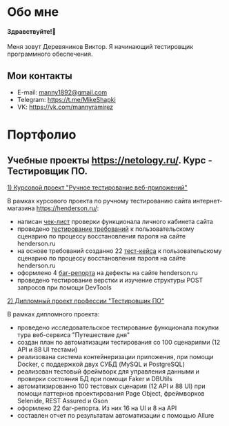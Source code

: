 # Обо мне
#### Здравствуйте!👋
Меня зовут Деревянинов Виктор. Я начинающий тестировщик программного обеспечения.

## Мои контакты
- E-mail: manny1892@gmail.com
- Telegram: https://t.me/MikeShapki
- VK: https://vk.com/mannyramirez

# Портфолио
## Учебные проекты https://netology.ru/. Курс - Тестировщик ПО.

[1) Курсовой проект "Ручное тестирование веб-приложений"](https://docs.google.com/spreadsheets/d/1kBK8dHSDg1nze-iYaehJ8vMSS1tQaI4_A1JJ2xK3VQs/edit?usp=sharing)

В рамках курсового проекта по ручному тестированию сайта интернет-магазина https://henderson.ru/:
- написан [чек-лист](https://docs.google.com/spreadsheets/d/1TznrKMXzDyLx6_KCxiOztL0qFBdjugDTM-IEcM5tvfE/edit?usp=sharing) проверки функционала личного кабинета сайта 
- проведено [тестирование требований](https://docs.google.com/document/d/1Aolp1ogBMOXkeGBtWuEZVoBJo40Kh9xSrOMmSSvzHIs/edit?usp=sharing) к пользовательскому сценарию по процессу восстановления пароля на сайте henderson.ru
- на основе требований созданно 22 [тест-кейса](https://docs.google.com/spreadsheets/d/1HujRaajAZ-g3LLCNG0rfx5qXdabTG1MC0wSFXkAqFwo/edit?usp=sharing) к пользовательскому сценарию по процессу восстановления пароля на сайте henderson.ru
- оформлено 4 [баг-репорта](https://docs.google.com/spreadsheets/d/1wh28eB16iIIaaW6DRm1MqUh0PJkmNzwblpkX_amMYBc/edit?usp=sharing) на дефекты на сайте henderson.ru
- проведено тестирование верстки и изучение структуры POST запросов при помощи DevTools

[2) Дипломный проект профессии "Тестировщик ПО"](https://github.com/manny1892/QADiplomWork)

В рамках дипломного проекта:

- проведено исследовательское тестирование функционала покупки тура веб-сервиса "Путешествие дня"
- создан план по автоматизации тестирования со 100 сценариями (12 API и 88 UI тестами)
- реализована система контейнеризации приложения, при помощи Docker, с поддержкой двух СУБД (MySQL и PostgreSQL)
- реализован тестовый фреймворк для управления данными и проверки состояния БД при помощи Faker и DBUtils
- автоматизированно 100 тестовых сценария (12 API и 88 UI) при помощи паттернов проектирования Page Object, фреймворков Selenide, REST Assured и Gson
- оформлено 22 баг-репорта. Из них 16 на UI и 8 на API
- составлен отчет по результатам автоматизации с помощью Allure






<!--
**manny1892/manny1892** is a ✨ _special_ ✨ repository because its `README.md` (this file) appears on your GitHub profile.

Here are some ideas to get you started:

- 🔭 I’m currently working on ...
- 🌱 I’m currently learning ...
- 👯 I’m looking to collaborate on ...
- 🤔 I’m looking for help with ...
- 💬 Ask me about ...
- 📫 How to reach me: ...
- 😄 Pronouns: ...
- ⚡ Fun fact: ...
-->
